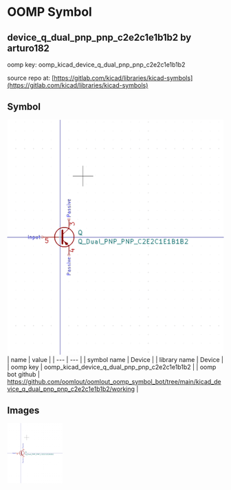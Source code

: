 # OOMP Symbol  
## device_q_dual_pnp_pnp_c2e2c1e1b1b2  by arturo182  
  
oomp key: oomp_kicad_device_q_dual_pnp_pnp_c2e2c1e1b1b2  
  
source repo at: [https://gitlab.com/kicad/libraries/kicad-symbols](https://gitlab.com/kicad/libraries/kicad-symbols)  
## Symbol  
  
[![working.png](working_600.png)](working.png)  
| name | value | 
| --- | --- | 
| symbol name | Device | 
| library name | Device | 
| oomp key | oomp_kicad_device_q_dual_pnp_pnp_c2e2c1e1b1b2 | 
| oomp bot github | https://github.com/oomlout/oomlout_oomp_symbol_bot/tree/main/kicad_device_q_dual_pnp_pnp_c2e2c1e1b1b2/working | 
## Images  
  
[![working.png](working_140.png)](working.png)  
